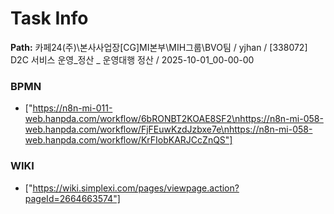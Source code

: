 # Task Info

**Path:** 카페24(주)\본사사업장\[CG]MI본부\MIH그룹\BVO팀 / yjhan / [338072] D2C 서비스 운영_정산 _ 운영대행 정산 / 2025-10-01_00-00-00

### BPMN
- ["https://n8n-mi-011-web.hanpda.com/workflow/6bRONBT2KOAE8SF2\nhttps://n8n-mi-058-web.hanpda.com/workflow/FjFEuwKzdJzbxe7e\nhttps://n8n-mi-058-web.hanpda.com/workflow/KrFIobKARJCcZnQS"]

### WIKI
- ["https://wiki.simplexi.com/pages/viewpage.action?pageId=2664663574"]

